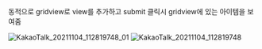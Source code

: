 동적으로 gridview로 view를 추가하고 submit 클릭시 gridview에 있는 아이템을 보여줌

![KakaoTalk_20211104_112819748_01](https://user-images.githubusercontent.com/28819051/140248373-8df5c21b-e91f-40d2-930c-04b017648d23.jpg)
![KakaoTalk_20211104_112819748](https://user-images.githubusercontent.com/28819051/140248372-bb3737c0-209a-4a2f-9240-fadccda4b3a1.jpg)
